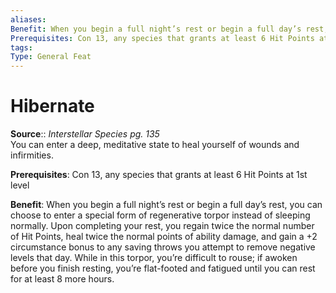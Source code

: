 ```yaml
---
aliases: 
Benefit: When you begin a full night’s rest or begin a full day’s rest, you can choose to enter a special form of regenerative torpor instead of sleeping normally. Upon completing your rest, you regain twice the normal number of Hit Points, heal twice the normal points of ability damage, and gain a +2 circumstance bonus to any saving throws you attempt to remove negative levels that day. While in this torpor, you’re difficult to rouse; if awoken before you finish resting, you’re flat-footed and fatigued until you can rest for at least 8 more hours.
Prerequisites: Con 13, any species that grants at least 6 Hit Points at 1st level
tags: 
Type: General Feat
---
```


# Hibernate

**Source**:: _Interstellar Species pg. 135_  
You can enter a deep, meditative state to heal yourself of wounds and infirmities.

**Prerequisites**: Con 13, any species that grants at least 6 Hit Points at 1st level

**Benefit**: When you begin a full night’s rest or begin a full day’s rest, you can choose to enter a special form of regenerative torpor instead of sleeping normally. Upon completing your rest, you regain twice the normal number of Hit Points, heal twice the normal points of ability damage, and gain a +2 circumstance bonus to any saving throws you attempt to remove negative levels that day. While in this torpor, you’re difficult to rouse; if awoken before you finish resting, you’re flat-footed and fatigued until you can rest for at least 8 more hours.
